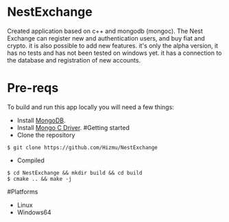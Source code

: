 # NestExchange
  Created application based on c++ and mongodb (mongoc).
The Nest Exchange can register new and authentication users, and buy fiat and crypto. it is also possible to add new features.
it's only the alpha version, it has no tests and has not been tested on windows yet. it has a connection to the database and registration of new accounts. 
# Pre-reqs
To build and run this app locally you will need a few things:
- Install  [MongoDB](https://www.mongodb.com/).
- Install  [Mongo C Driver](http://mongoc.org/).
#Getting started
- Clone the repository
```
$ git clone https://github.com/Hizmu/NestExchange
```
- Compiled 
```
$ cd NestExchange && mkdir build && cd build
$ cmake .. && make -j
```
#Platforms
- Linux
- Windows64
